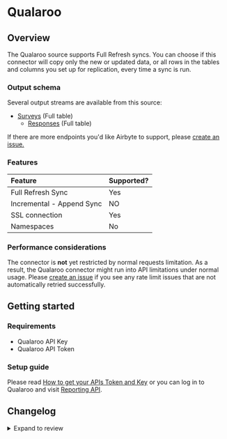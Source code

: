 # Qualaroo

## Overview

The Qualaroo source supports Full Refresh syncs. You can choose if this connector will copy only the new or updated data, or all rows in the tables and columns you set up for replication, every time a sync is run.

### Output schema

Several output streams are available from this source:

- [Surveys](https://help.qualaroo.com/hc/en-us/articles/201969438-The-REST-Reporting-API) \(Full table\)
  - [Responses](https://help.qualaroo.com/hc/en-us/articles/201969438-The-REST-Reporting-API) \(Full table\)

If there are more endpoints you'd like Airbyte to support, please [create an issue.](https://github.com/airbytehq/airbyte/issues/new/choose)

### Features

| Feature                   | Supported? |
| :------------------------ | :--------- |
| Full Refresh Sync         | Yes        |
| Incremental - Append Sync | NO         |
| SSL connection            | Yes        |
| Namespaces                | No         |

### Performance considerations

The connector is **not** yet restricted by normal requests limitation. As a result, the Qualaroo connector might run into API limitations under normal usage. Please [create an issue](https://github.com/airbytehq/airbyte/issues) if you see any rate limit issues that are not automatically retried successfully.

## Getting started

### Requirements

- Qualaroo API Key
- Qualaroo API Token

### Setup guide

<!-- markdown-link-check-disable-next-line -->

Please read [How to get your APIs Token and Key](https://help.qualaroo.com/hc/en-us/articles/201969438-The-REST-Reporting-API) or you can log in to Qualaroo and visit [Reporting API](https://app.qualaroo.com/account).

## Changelog

<details>
  <summary>Expand to review</summary>

| Version | Date       | Pull Request                                             | Subject                                                                                                  |
| :------ | :--------- | :------------------------------------------------------- | :------------------------------------------------------------------------------------------------------- |
| 0.4.32 | 2025-10-21 | [68336](https://github.com/airbytehq/airbyte/pull/68336) | Update dependencies |
| 0.4.31 | 2025-10-14 | [67868](https://github.com/airbytehq/airbyte/pull/67868) | Update dependencies |
| 0.4.30 | 2025-10-07 | [67539](https://github.com/airbytehq/airbyte/pull/67539) | Update dependencies |
| 0.4.29 | 2025-09-30 | [66442](https://github.com/airbytehq/airbyte/pull/66442) | Update dependencies |
| 0.4.28 | 2025-09-09 | [65678](https://github.com/airbytehq/airbyte/pull/65678) | Update dependencies |
| 0.4.27 | 2025-08-24 | [65500](https://github.com/airbytehq/airbyte/pull/65500) | Update dependencies |
| 0.4.26 | 2025-08-16 | [65031](https://github.com/airbytehq/airbyte/pull/65031) | Update dependencies |
| 0.4.25 | 2025-08-02 | [64426](https://github.com/airbytehq/airbyte/pull/64426) | Update dependencies |
| 0.4.24 | 2025-07-19 | [63396](https://github.com/airbytehq/airbyte/pull/63396) | Update dependencies |
| 0.4.23 | 2025-07-12 | [63174](https://github.com/airbytehq/airbyte/pull/63174) | Update dependencies |
| 0.4.22 | 2025-07-05 | [62588](https://github.com/airbytehq/airbyte/pull/62588) | Update dependencies |
| 0.4.21 | 2025-06-28 | [62372](https://github.com/airbytehq/airbyte/pull/62372) | Update dependencies |
| 0.4.20 | 2025-06-21 | [60436](https://github.com/airbytehq/airbyte/pull/60436) | Update dependencies |
| 0.4.19 | 2025-05-10 | [60166](https://github.com/airbytehq/airbyte/pull/60166) | Update dependencies |
| 0.4.18 | 2025-05-03 | [59097](https://github.com/airbytehq/airbyte/pull/59097) | Update dependencies |
| 0.4.17 | 2025-04-19 | [58516](https://github.com/airbytehq/airbyte/pull/58516) | Update dependencies |
| 0.4.16 | 2025-04-12 | [57889](https://github.com/airbytehq/airbyte/pull/57889) | Update dependencies |
| 0.4.15 | 2025-04-05 | [56750](https://github.com/airbytehq/airbyte/pull/56750) | Update dependencies |
| 0.4.14 | 2025-03-22 | [56225](https://github.com/airbytehq/airbyte/pull/56225) | Update dependencies |
| 0.4.13 | 2025-03-08 | [55530](https://github.com/airbytehq/airbyte/pull/55530) | Update dependencies |
| 0.4.12 | 2025-03-01 | [55014](https://github.com/airbytehq/airbyte/pull/55014) | Update dependencies |
| 0.4.11 | 2025-02-23 | [54548](https://github.com/airbytehq/airbyte/pull/54548) | Update dependencies |
| 0.4.10 | 2025-02-15 | [54006](https://github.com/airbytehq/airbyte/pull/54006) | Update dependencies |
| 0.4.9 | 2025-02-08 | [53447](https://github.com/airbytehq/airbyte/pull/53447) | Update dependencies |
| 0.4.8 | 2025-02-01 | [52992](https://github.com/airbytehq/airbyte/pull/52992) | Update dependencies |
| 0.4.7 | 2025-01-25 | [52497](https://github.com/airbytehq/airbyte/pull/52497) | Update dependencies |
| 0.4.6 | 2025-01-18 | [51371](https://github.com/airbytehq/airbyte/pull/51371) | Update dependencies |
| 0.4.5 | 2024-12-28 | [50701](https://github.com/airbytehq/airbyte/pull/50701) | Update dependencies |
| 0.4.4 | 2024-12-21 | [50224](https://github.com/airbytehq/airbyte/pull/50224) | Update dependencies |
| 0.4.3 | 2024-12-14 | [49680](https://github.com/airbytehq/airbyte/pull/49680) | Update dependencies |
| 0.4.2 | 2024-12-12 | [49344](https://github.com/airbytehq/airbyte/pull/49344) | Update dependencies |
| 0.4.1 | 2024-12-11 | [49098](https://github.com/airbytehq/airbyte/pull/49098) | Starting with this version, the Docker image is now rootless. Please note that this and future versions will not be compatible with Airbyte versions earlier than 0.64 |
| 0.4.0 | 2024-10-31 | [47017](https://github.com/airbytehq/airbyte/pull/47017) | Migrate to manifest only format |
| 0.3.24 | 2024-10-28 | [47111](https://github.com/airbytehq/airbyte/pull/47111) | Update dependencies |
| 0.3.23 | 2024-10-12 | [46767](https://github.com/airbytehq/airbyte/pull/46767) | Update dependencies |
| 0.3.22 | 2024-10-05 | [46439](https://github.com/airbytehq/airbyte/pull/46439) | Update dependencies |
| 0.3.21 | 2024-09-28 | [46168](https://github.com/airbytehq/airbyte/pull/46168) | Update dependencies |
| 0.3.20 | 2024-09-21 | [45825](https://github.com/airbytehq/airbyte/pull/45825) | Update dependencies |
| 0.3.19 | 2024-09-14 | [45527](https://github.com/airbytehq/airbyte/pull/45527) | Update dependencies |
| 0.3.18 | 2024-09-07 | [45260](https://github.com/airbytehq/airbyte/pull/45260) | Update dependencies |
| 0.3.17 | 2024-08-31 | [44958](https://github.com/airbytehq/airbyte/pull/44958) | Update dependencies |
| 0.3.16 | 2024-08-24 | [44646](https://github.com/airbytehq/airbyte/pull/44646) | Update dependencies |
| 0.3.15 | 2024-08-17 | [44267](https://github.com/airbytehq/airbyte/pull/44267) | Update dependencies |
| 0.3.14 | 2024-08-12 | [43773](https://github.com/airbytehq/airbyte/pull/43773) | Update dependencies |
| 0.3.13 | 2024-08-10 | [43683](https://github.com/airbytehq/airbyte/pull/43683) | Update dependencies |
| 0.3.12 | 2024-08-03 | [43199](https://github.com/airbytehq/airbyte/pull/43199) | Update dependencies |
| 0.3.11 | 2024-07-27 | [42730](https://github.com/airbytehq/airbyte/pull/42730) | Update dependencies |
| 0.3.10 | 2024-07-25 | [42539](https://github.com/airbytehq/airbyte/pull/42539) | Update manifest with proper param structure |
| 0.3.9 | 2024-07-20 | [42321](https://github.com/airbytehq/airbyte/pull/42321) | Update dependencies |
| 0.3.8 | 2024-07-13 | [41830](https://github.com/airbytehq/airbyte/pull/41830) | Update dependencies |
| 0.3.7 | 2024-07-10 | [41380](https://github.com/airbytehq/airbyte/pull/41380) | Update dependencies |
| 0.3.6 | 2024-07-10 | [41331](https://github.com/airbytehq/airbyte/pull/41331) | Update dependencies |
| 0.3.5 | 2024-07-06 | [40822](https://github.com/airbytehq/airbyte/pull/40822) | Update dependencies |
| 0.3.4 | 2024-06-25 | [40365](https://github.com/airbytehq/airbyte/pull/40365) | Update dependencies |
| 0.3.3 | 2024-06-22 | [40139](https://github.com/airbytehq/airbyte/pull/40139) | Update dependencies |
| 0.3.2 | 2024-06-06 | [39259](https://github.com/airbytehq/airbyte/pull/39259) | [autopull] Upgrade base image to v1.2.2 |
| 0.3.1 | 2024-05-20 | [38381](https://github.com/airbytehq/airbyte/pull/38381) | [autopull] base image + poetry + up_to_date |
| 0.3.0 | 2023-10-25 | [31070](https://github.com/airbytehq/airbyte/pull/31070) | Migrate to low-code framework |
| 0.2.0 | 2023-05-24 | [26491](https://github.com/airbytehq/airbyte/pull/26491) | Remove authSpecification from spec.json as OAuth is not supported by Qualaroo + update stream schema |
| 0.1.2 | 2022-05-24 | [13121](https://github.com/airbytehq/airbyte/pull/13121) | Fix `start_date` and `survey_ids` schema formatting. Separate source and stream files. Add stream_slices |
| 0.1.1 | 2022-05-20 | [13042](https://github.com/airbytehq/airbyte/pull/13042) | Update stream specs |
| 0.1.0 | 2021-08-18 | [8623](https://github.com/airbytehq/airbyte/pull/8623) | New source: Qualaroo |

</details>

